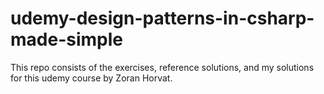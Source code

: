 # udemy-design-patterns-in-csharp-made-simple
This repo consists of the exercises, reference solutions, and my solutions for this udemy course by Zoran Horvat.
